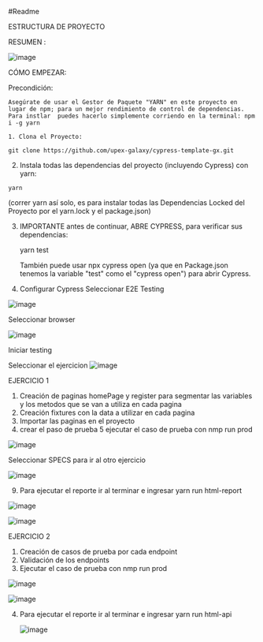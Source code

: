 #Readme

ESTRUCTURA DE PROYECTO

RESUMEN : 

![image](https://github.com/icastrillon/retoAutomatizacion/assets/33946503/a5731c56-8205-4854-9196-fdbdbc61f36f)

CÓMO EMPEZAR:

Precondición:

    Asegúrate de usar el Gestor de Paquete "YARN" en este proyecto en lugar de npm; para un mejor rendimiento de control de dependencias.
    Para instlar  puedes hacerlo simplemente corriendo en la terminal: npm i -g yarn

    1. Clona el Proyecto:

    git clone https://github.com/upex-galaxy/cypress-template-gx.git


   2. Instala todas las dependencias del proyecto (incluyendo Cypress) con yarn:

 	yarn
  (correr yarn así solo, es para instalar todas las Dependencias Locked del Proyecto por el yarn.lock y el package.json)

3. IMPORTANTE antes de continuar, ABRE CYPRESS, para verificar sus dependencias:

	 yarn test

   También puede usar npx cypress open (ya que en Package.json tenemos la variable "test" como el "cypress open") para abrir Cypress.
   
4.  Configurar Cypress
Seleccionar E2E Testing

   ![image](https://github.com/icastrillon/retoAutomatizacion/assets/33946503/1a5fdba5-9aec-4dbb-807c-95c2e6f14b71)

Seleccionar browser 

![image](https://github.com/icastrillon/retoAutomatizacion/assets/33946503/1a05a92c-62a2-4251-b881-1c28d3c3540b)

Iniciar testing 

Seleccionar el ejercicion
![image](https://github.com/icastrillon/retoAutomatizacion/assets/33946503/aecd2e68-7924-4c7b-965a-4715753bf6c9)


EJERCICIO 1 
1. Creación de paginas 
	homePage y register 
	para segmentar las variables y los metodos que se van a utiliza en cada pagina 
2. Creación fixtures con la data a utilizar en cada pagina 
3. Importar las paginas en el proyecto 
4. crear el paso de prueba 
5 ejecutar el caso de prueba con nmp run prod


![image](https://github.com/icastrillon/retoAutomatizacion/assets/33946503/10427066-ec79-4d59-aa13-b71a2b3b5b83)

Seleccionar SPECS para ir al otro ejercicio

![image](https://github.com/icastrillon/retoAutomatizacion/assets/33946503/7ce97cbf-ffb4-4146-b6ed-bd9120ef98cb)

9. Para ejecutar el reporte ir al terminar e ingresar
    yarn run html-report 

![image](https://github.com/icastrillon/retoAutomatizacion/assets/33946503/8eca37a2-57a3-4d8a-88d3-1cc66e0523fe)

![image](https://github.com/icastrillon/retoAutomatizacion/assets/33946503/4ecb5fc7-cab4-4e76-907b-dd298e74e512)


EJERCICIO 2 
1. Creación de casos de prueba por cada endpoint
2. Validación de los endpoints
3. Ejecutar el caso de prueba con nmp run prod

![image](https://github.com/icastrillon/retoAutomatizacion/assets/33946503/1a0c97a0-2d39-41d6-bd9a-3e9f40a9981f)


![image](https://github.com/icastrillon/retoAutomatizacion/assets/33946503/0f938ccf-a902-4477-812b-5b10cf2ff4d6)

4. Para ejecutar el reporte ir al terminar e ingresar
   yarn run html-api

   ![image](https://github.com/icastrillon/retoAutomatizacion/assets/33946503/9032ed81-da28-4b6e-b712-398034bf1227)




